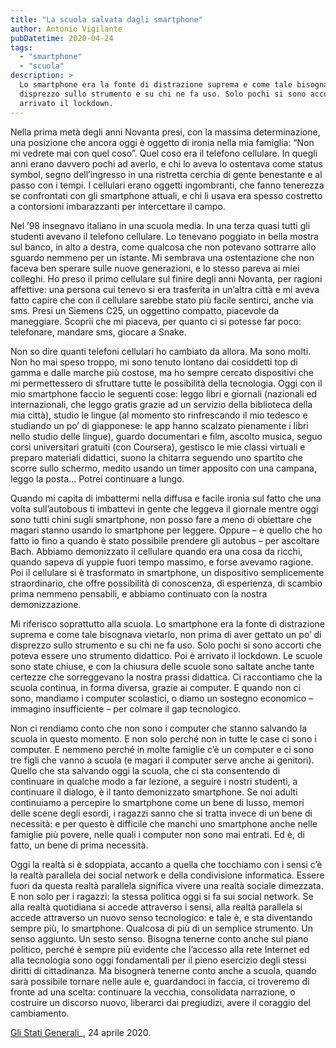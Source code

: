 ```yaml
---
title: "La scuola salvata dagli smartphone"
author: Antonio Vigilante
pubDatetime: 2020-04-24
tags: 
  - "smartphone"
  - "scuola"
description: >
  Lo smartphone era la fonte di distrazione suprema e come tale bisognava vietarlo, non prima di aver gettato un po’ di 
  disprezzo sullo strumento e su chi ne fa uso. Solo pochi si sono accorti che poteva essere uno strumento didattico. Poi è 
  arrivato il lockdown.
---
```


Nella prima metà degli anni Novanta presi, con la massima determinazione, una posizione che ancora oggi è oggetto di ironia nella mia famiglia: “Non mi vedrete mai con quel coso”. Quel coso era il telefono cellulare. In quegli anni erano davvero pochi ad averlo, e chi lo aveva lo ostentava come status symbol, segno dell’ingresso in una ristretta cerchia di gente benestante e al passo con i tempi. I cellulari erano oggetti ingombranti, che fanno tenerezza se confrontati con gli smartphone attuali, e chi li usava era spesso costretto a contorsioni imbarazzanti per intercettare il campo. 

Nel ’98 insegnavo italiano in una scuola media. In una terza quasi tutti gli studenti avevano il telefono cellulare. Lo tenevano poggiato in bella mostra sul banco, in alto a destra, come qualcosa che non potevano sottrarre allo sguardo nemmeno per un istante. Mi sembrava una ostentazione che non faceva ben sperare sulle nuove generazioni, e lo stesso pareva ai miei colleghi. Ho preso il primo cellulare sul finire degli anni Novanta, per ragioni affettive: una persona cui tenevo si era trasferita in un’altra città e mi aveva fatto capire che con il cellulare sarebbe stato più facile sentirci, anche via sms. Presi un Siemens C25, un oggettino compatto, piacevole da maneggiare. Scoprii che mi piaceva, per quanto ci si potesse far poco: telefonare, mandare sms, giocare a Snake.

Non so dire quanti telefoni cellulari ho cambiato da allora. Ma sono molti. Non ho mai speso troppo, mi sono tenuto lontano dai cosiddetti top di gamma e dalle marche più costose, ma ho sempre cercato dispositivi che mi permettessero di sfruttare tutte le possibilità della tecnologia. Oggi con il mio smartphone faccio le seguenti cose: leggo libri e giornali (nazionali ed internazionali, che leggo gratis grazie ad un servizio della biblioteca della mia città), studio le lingue (al momento sto rinfrescando il mio tedesco e studiando un po’ di giapponese: le app hanno scalzato pienamente i libri nello studio delle lingue), guardo documentari e film, ascolto musica, seguo corsi universitari gratuiti (con Coursera), gestisco le mie classi virtuali e preparo materiali didattici, suono la chitarra seguendo uno spartito che scorre sullo schermo, medito usando un timer apposito con una campana, leggo la posta… Potrei continuare a lungo. 

Quando mi capita di imbattermi nella diffusa e facile ironia sul fatto che una volta sull’autobous ti imbattevi in gente che leggeva il giornale mentre oggi sono tutti chini sugli smartphone, non posso fare a meno di obiettare che magari stanno usando lo smartphone per leggere. Oppure – è quello che ho fatto io fino a quando è stato possibile prendere gli autobus – per ascoltare Bach. Abbiamo demonizzato il cellulare quando era una cosa da ricchi, quando sapeva di yuppie fuori tempo massimo, e forse avevamo ragione. Poi il cellulare si è trasformato in smartphone, un dispositivo semplicemente straordinario, che offre possibilità di conoscenza, di esperienza, di scambio prima nemmeno pensabili, e abbiamo continuato con la nostra demonizzazione. 

Mi riferisco soprattutto alla scuola. Lo smartphone era la fonte di distrazione suprema e come tale bisognava vietarlo, non prima di aver gettato un po’ di disprezzo sullo strumento e su chi ne fa uso. Solo pochi si sono accorti che poteva essere uno strumento didattico. Poi è arrivato il lockdown. Le scuole sono state chiuse, e con la chiusura delle scuole sono saltate anche tante certezze che sorreggevano la nostra prassi didattica. Ci raccontiamo che la scuola continua, in forma diversa, grazie ai computer. E quando non ci sono, mandiamo i computer scolastici, o diamo un sostegno economico – immagino insufficiente – per colmare il gap tecnologico. 

Non ci rendiamo conto che non sono i computer che stanno salvando la scuola in questo momento. E non solo perché non in tutte le case ci sono i computer. E nemmeno perché in molte famiglie c’è un computer e ci sono tre figli che vanno a scuola (e magari il computer serve anche ai genitori). Quello che sta salvando oggi la scuola, che ci sta consentendo di continuare in qualche modo a far lezione, a seguire i nostri studenti, a continuare il dialogo, è il tanto demonizzato smartphone. Se noi adulti continuiamo a percepire lo smartphone come un bene di lusso, memori delle scene degli esordi, i ragazzi sanno che si tratta invece di un bene di necessità: e per questo è difficile che manchi uno smartphone anche nelle famiglie più povere, nelle quali i computer non sono mai entrati. Ed è, di fatto, un bene di prima necessità. 

Oggi la realtà si è sdoppiata, accanto a quella che tocchiamo con i sensi c’è la realtà parallela dei social network e della condivisione informatica. Essere fuori da questa realtà parallela significa vivere una realtà sociale dimezzata. E non solo per i ragazzi: la stessa politica oggi si fa sui social network. Se alla realtà quotidiana si accede attraverso i sensi, alla realtà parallela si accede attraverso un nuovo senso tecnologico: e tale è, e sta diventando sempre più, lo smartphone. Qualcosa di più di un semplice strumento. Un senso aggiunto. Un sesto senso. Bisogna tenerne conto anche sul piano politico, perché è sempre più evidente che l’accesso alla rete Internet ed alla tecnologia sono oggi fondamentali per il pieno esercizio degli stessi diritti di cittadinanza. Ma bisognerà tenerne conto anche a scuola, quando sarà possibile tornare nelle aule e, guardandoci in faccia, ci troveremo di fronte ad una scelta: continuare la vecchia, consolidata narrazione, o costruire un discorso nuovo, liberarci dai pregiudizi, avere il coraggio del cambiamento.

[Gli Stati Generali](https://www.glistatigenerali.com/scuola/la-scuola-salvata-dagli-smartphone/)_, 24 aprile 2020.
